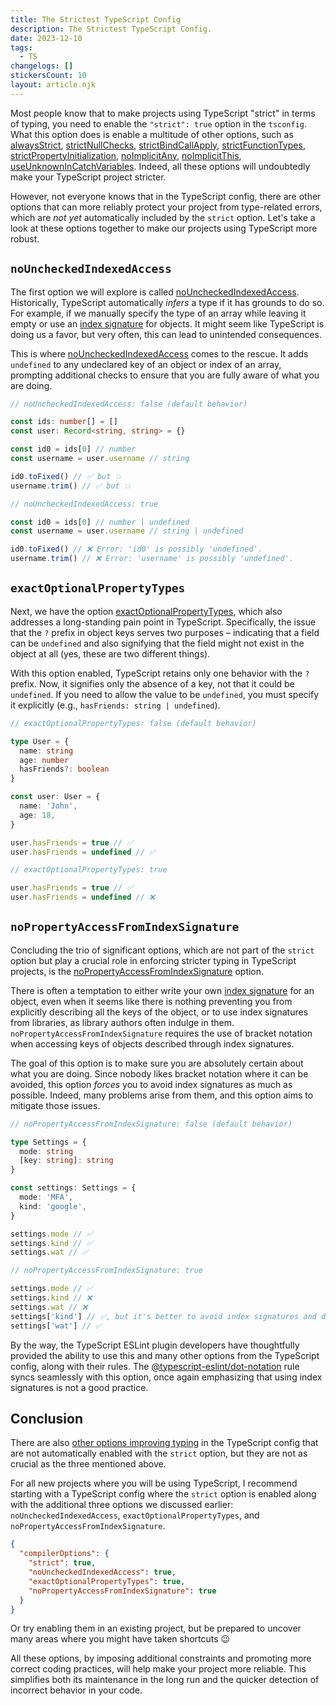```yaml
---
title: The Strictest TypeScript Config
description: The Strictest TypeScript Config.
date: 2023-12-10
tags:
  - TS
changelogs: []
stickersCount: 10
layout: article.njk
---
```


Most people know that to make projects using TypeScript "strict" in terms of typing, you need to enable the `"strict": true` option in the `tsconfig`. What this option does is enable a multitude of other options, such as [alwaysStrict](https://www.typescriptlang.org/tsconfig#alwaysStrict), [strictNullChecks](https://www.typescriptlang.org/tsconfig#strictNullChecks), [strictBindCallApply](https://www.typescriptlang.org/tsconfig#strictBindCallApply), [strictFunctionTypes](https://www.typescriptlang.org/tsconfig#strictFunctionTypes), [strictPropertyInitialization](https://www.typescriptlang.org/tsconfig#strictPropertyInitialization), [noImplicitAny](https://www.typescriptlang.org/tsconfig#noImplicitAny), [noImplicitThis](https://www.typescriptlang.org/tsconfig#noImplicitThis), [useUnknownInCatchVariables](https://www.typescriptlang.org/tsconfig#useUnknownInCatchVariables). Indeed, all these options will undoubtedly make your TypeScript project stricter.

However, not everyone knows that in the TypeScript config, there are other options that can more reliably protect your project from type-related errors, which are _not yet_ automatically included by the `strict` option. Let's take a look at these options together to make our projects using TypeScript more robust.

## `noUncheckedIndexedAccess`

The first option we will explore is called [noUncheckedIndexedAccess](https://www.typescriptlang.org/tsconfig#noUncheckedIndexedAccess). Historically, TypeScript automatically _infers_ a type if it has grounds to do so. For example, if we manually specify the type of an array while leaving it empty or use an [index signature](https://www.typescriptlang.org/glossary#index-signatures) for objects. It might seem like TypeScript is doing us a favor, but very often, this can lead to unintended consequences.

This is where [noUncheckedIndexedAccess](https://www.typescriptlang.org/tsconfig#noUncheckedIndexedAccess) comes to the rescue. It adds `undefined` to any undeclared key of an object or index of an array, prompting additional checks to ensure that you are fully aware of what you are doing.

```ts
// noUncheckedIndexedAccess: false (default behavior)

const ids: number[] = []
const user: Record<string, string> = {}

const id0 = ids[0] // number
const username = user.username // string

id0.toFixed() // ✅ but 💥
username.trim() // ✅ but 💥

// noUncheckedIndexedAccess: true

const id0 = ids[0] // number | undefined
const username = user.username // string | undefined

id0.toFixed() // ❌ Error: 'id0' is possibly 'undefined'.
username.trim() // ❌ Error: 'username' is possibly 'undefined'.
```

## `exactOptionalPropertyTypes`

Next, we have the option [exactOptionalPropertyTypes](https://www.typescriptlang.org/tsconfig#exactOptionalPropertyTypes), which also addresses a long-standing pain point in TypeScript. Specifically, the issue that the `?` prefix in object keys serves two purposes – indicating that a field can be `undefined` and also signifying that the field might not exist in the object at all (yes, these are two different things).

With this option enabled, TypeScript retains only one behavior with the `?` prefix. Now, it signifies only the absence of a key, not that it could be `undefined`. If you need to allow the value to be `undefined`, you must specify it explicitly (e.g., `hasFriends: string | undefined`).

```ts
// exactOptionalPropertyTypes: false (default behavior)

type User = {
  name: string
  age: number
  hasFriends?: boolean
}

const user: User = {
  name: 'John',
  age: 18,
}

user.hasFriends = true // ✅
user.hasFriends = undefined // ✅

// exactOptionalPropertyTypes: true

user.hasFriends = true // ✅
user.hasFriends = undefined // ❌
```

## `noPropertyAccessFromIndexSignature`

Concluding the trio of significant options, which are not part of the `strict` option but play a crucial role in enforcing stricter typing in TypeScript projects, is the [noPropertyAccessFromIndexSignature](https://www.typescriptlang.org/tsconfig#noPropertyAccessFromIndexSignature) option.

There is often a temptation to either write your own [index signature](https://www.typescriptlang.org/glossary#index-signatures) for an object, even when it seems like there is nothing preventing you from explicitly describing all the keys of the object, or to use index signatures from libraries, as library authors often indulge in them. `noPropertyAccessFromIndexSignature` requires the use of bracket notation when accessing keys of objects described through index signatures.

The goal of this option is to make sure you are absolutely certain about what you are doing. Since nobody likes bracket notation where it can be avoided, this option _forces_ you to avoid index signatures as much as possible. Indeed, many problems arise from them, and this option aims to mitigate those issues.

```ts
// noPropertyAccessFromIndexSignature: false (default behavior)

type Settings = {
  mode: string
  [key: string]: string
}

const settings: Settings = {
  mode: 'MFA',
  kind: 'google',
}

settings.mode // ✅
settings.kind // ✅
settings.wat // ✅

// noPropertyAccessFromIndexSignature: true

settings.mode // ✅
settings.kind // ❌
settings.wat // ❌
settings['kind'] // ✅, but it's better to avoid index signatures and describe all type keys explicitly
settings['wat'] // ✅
```

By the way, the TypeScript ESLint plugin developers have thoughtfully provided the ability to use this and many other options from the TypeScript config, along with their rules. The [@typescript-eslint/dot-notation](https://typescript-eslint.io/rules/dot-notation/) rule syncs seamlessly with this option, once again emphasizing that using index signatures is not a good practice.

## Conclusion

There are also [other options improving typing](https://www.typescriptlang.org/tsconfig#Type_Checking_6248) in the TypeScript config that are not automatically enabled with the `strict` option, but they are not as crucial as the three mentioned above.

For all new projects where you will be using TypeScript, I recommend starting with a TypeScript config where the `strict` option is enabled along with the additional three options we discussed earlier: `noUncheckedIndexedAccess`, `exactOptionalPropertyTypes`, and `noPropertyAccessFromIndexSignature`.

```json
{
  "compilerOptions": {
    "strict": true,
    "noUncheckedIndexedAccess": true,
    "exactOptionalPropertyTypes": true,
    "noPropertyAccessFromIndexSignature": true
  }
}
```

Or try enabling them in an existing project, but be prepared to uncover many areas where you might have taken shortcuts 😉

All these options, by imposing additional constraints and promoting more correct coding practices, will help make your project more reliable. This simplifies both its maintenance in the long run and the quicker detection of incorrect behavior in your code.
